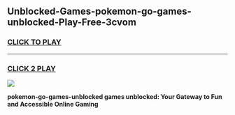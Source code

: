 
## Unblocked-Games-pokemon-go-games-unblocked-Play-Free-3cvom
<h3>
<a href="https://premium76.site?title=pokemon-go-games-unblocked&ref=21A">CLICK TO PLAY</a></h3>
<hr>

<h3>
<a href="https://premium76.site?title=pokemon-go-games-unblocked&ref=21A">CLICK 2 PLAY</a>
  
</h3>

<a href="https://premium76.site?title=pokemon-go-games-unblocked&ref=21A"><img src="https://clearcache.store/games.png"></a>


**pokemon-go-games-unblocked games unblocked: Your Gateway to Fun and Accessible Online Gaming**
